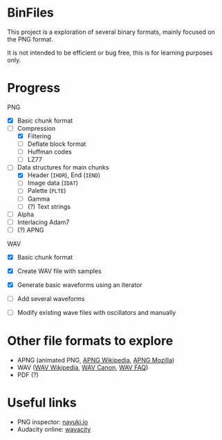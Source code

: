 # BinFiles

This project is a exploration of several binary formats, mainly focused on the
PNG format.

It is not intended to be efficient or bug free, this is for learning purposes
only.

# Progress

PNG

- [x] Basic chunk format
- [ ] Compression
   - [x] Filtering
   - [ ] Deflate block format
   - [ ] Huffman codes
   - [ ] LZ77
- [ ] Data structures for main chunks
   - [x] Header (`IHDR`), End (`IEND`)
   - [ ] Image data (`IDAT`)
   - [ ] Palette (`PLTE`)
   - [ ] Gamma
   - [ ] (?) Text strings
- [ ] Alpha
- [ ] Interlacing Adam7
- [ ] (?) APNG

WAV

- [x] Basic chunk format
- [x] Create WAV file with samples
- [x] Generate basic waveforms using an iterator
- [ ] Add several waveforms
- [ ] Modify existing wave files with oscillators and manually


# Other file formats to explore

- APNG (animated PNG, [APNG Wikipedia], [APNG Mozilla])
- WAV ([WAV Wikipedia], [WAV Canon], [WAV FAQ])
- PDF (?)

[APNG Wikipedia]: https://en.wikipedia.org/wiki/APNG
[APNG Mozilla]: https://wiki.mozilla.org/APNG_Specification

[WAV Wikipedia]: https://en.wikipedia.org/wiki/WAV
[WAV Canon]: http://www.lightlink.com/tjweber/StripWav/Canon.html
[WAV FAQ]:   http://www.lightlink.com/tjweber/StripWav/WAVE.html

[Tsoding PDF]: https://www.twitch.tv/videos/1750784260
[Tsoding pdf github]: https://github.com/tsoding/rust-pdf-hacking


# Useful links

- PNG inspector: [nayuki.io]
- Audacity online: [wavacity]

[nayuki.io]: https://www.nayuki.io/page/png-file-chunk-inspector
[wavacity]: https://wavacity.com/
